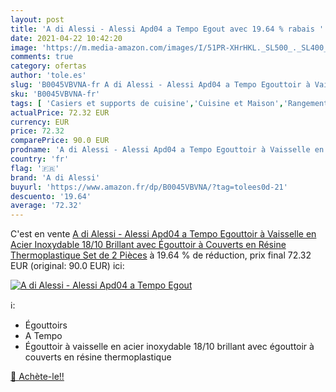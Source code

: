 ```yaml
---
layout: post
title: 'A di Alessi - Alessi Apd04 a Tempo Egout avec 19.64 % rabais '
date: 2021-04-22 10:42:20
image: 'https://m.media-amazon.com/images/I/51PR-XHrHKL._SL500_._SL400_.jpg'
comments: true
category: ofertas
author: 'tole.es'
slug: 'B0045VBVNA-fr A di Alessi - Alessi Apd04 a Tempo Egouttoir à Vaisselle...'
sku: 'B0045VBVNA-fr'
tags: [ 'Casiers et supports de cuisine','Cuisine et Maison','Rangement et organisation','Rangement et organisation de cuisine','a di alessi','Égouttoirs', ]
actualPrice: 72.32 EUR
currency: EUR
price: 72.32
comparePrice: 90.0 EUR
prodname: 'A di Alessi - Alessi Apd04 a Tempo Egouttoir à Vaisselle en Acier Inoxydable 18/10 Brillant avec Égouttoir à Couverts en Résine Thermoplastique  Set de 2 Pièces'
country: 'fr'
flag: '🇫🇷'
brand: 'A di Alessi'
buyurl: 'https://www.amazon.fr/dp/B0045VBVNA/?tag=tolees0d-21'
descuento: '19.64'
average: '72.32'
---
```


C'est en vente [A di Alessi - Alessi Apd04 a Tempo Egouttoir à Vaisselle en Acier Inoxydable 18/10 Brillant avec Égouttoir à Couverts en Résine Thermoplastique  Set de 2 Pièces](https://www.amazon.fr/dp/B0045VBVNA/?tag=tolees0d-21)  à  19.64 % de réduction, prix final  72.32 EUR (original: 90.0 EUR) ici:

[![A di Alessi - Alessi Apd04 a Tempo Egout](https://m.media-amazon.com/images/I/51PR-XHrHKL._SL500_._SL400_.jpg)](https://www.amazon.fr/dp/B0045VBVNA/?tag=tolees0d-21)

ℹ️:

- Égouttoirs
- A Tempo
- Égouttoir à vaisselle en acier inoxydable 18/10 brillant avec égouttoir à couverts en résine thermoplastique

[🛒 Achète-le!!](https://www.amazon.fr/dp/B0045VBVNA/?tag=tolees0d-21)
